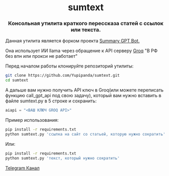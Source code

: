 <h1 align="center">sumtext</h1>
<h3><p align="center">Консольная утилита краткого перессказа статей с ссылок или текста.</p></h3>
<p>Данная утилита является форком проекта <a href="https://github.com/tpai/summary-gpt-bot">Summary GPT Bot.</a></p>
<p>Она использует ИИ llama через обращение к API серверу <a href="https://console.groq.com/keys">Groq</a> "В РФ без впн или прокси не работает"</p>


Перед началом работы клонируйте репозиторий утилиты:

```sh
git clone https://github.com/Yupipanda/sumtext.git
cd sumtext
```

А дальше вам нужно получить API ключ в Groq(или можете переписать функцию call_gpt_api под свою задачу), который вам нужно вставить в файле sumtext.py в 5 строке и сохранить:
```python
aiapi = "<ВАШ КЛЮЧ GROQ API>"
```


Пример использования:
```sh
pip install -r requirements.txt
python sumtext.py 'ссылка на сайт со статьей, которую нужно сократить'
```
Или:
```sh
pip install -r requirements.txt
python sumtext.py 'текст, который нужно сократить'
```
[Telegram Канал](https://t.me/yupipanda_channel)
